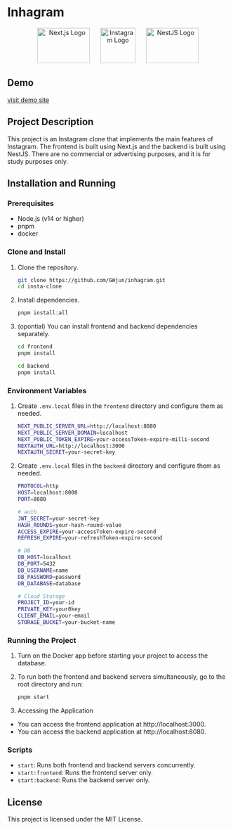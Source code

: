 # Inhagram

<p align="center">
  <img src="https://upload.wikimedia.org/wikipedia/commons/8/8e/Nextjs-logo.svg" alt="Next.js Logo" width="120" height="80">
  &nbsp;&nbsp;&nbsp;&nbsp;
  <img src="https://upload.wikimedia.org/wikipedia/commons/a/a5/Instagram_icon.png" alt="Instagram Logo" width="80" height="80" >
  &nbsp;&nbsp;&nbsp;&nbsp;
  <img src="https://nestjs.com/img/logo_text.svg" alt="NestJS Logo" width="120" height="80" >
</p>

## Demo

[visit demo site](https://inhagram.vercel.app)

## Project Description

This project is an Instagram clone that implements the main features of Instagram. The frontend is built using Next.js and the backend is built using NestJS. There are no commercial or advertising purposes, and it is for study purposes only.

## Installation and Running

### Prerequisites

- Node.js (v14 or higher)
- pnpm
- docker

### Clone and Install

1. Clone the repository.

   ```bash
   git clone https://github.com/GWjun/inhagram.git
   cd insta-clone
   ```

2. Install dependencies.

   ```bash
   pnpm install:all
   ```

3. (opontial) You can install frontend and backend dependencies separately.

   ```bash
   cd frontend
   pnpm install
   ```

   ```bash
   cd backend
   pnpm install
   ```

### Environment Variables

1. Create `.env.local` files in the `frontend` directory and configure them as needed.

   ```bash
   NEXT_PUBLIC_SERVER_URL=http://localhost:8080
   NEXT_PUBLIC_SERVER_DOMAIN=localhost
   NEXT_PUBLIC_TOKEN_EXPIRE=your-accessToken-expire-milli-second
   NEXTAUTH_URL=http://localhost:3000
   NEXTAUTH_SECRET=your-secret-key
   ```

2. Create `.env.local` files in the `backend` directory and configure them as needed.

   ```bash
   PROTOCOL=http
   HOST=localhost:8000
   PORT=8080

   # auth
   JWT_SECRET=your-secret-key
   HASH_ROUNDS=your-hash-round-value
   ACCESS_EXPIRE=your-accessToken-expire-second
   REFRESH_EXPIRE=your-refreshToken-expire-second

   # DB
   DB_HOST=localhost
   DB_PORT=5432
   DB_USERNAME=name
   DB_PASSWORD=password
   DB_DATABASE=database

   # Cloud Storage
   PROJECT_ID=your-id
   PRIVATE_KEY=your0key
   CLIENT_EMAIL=your-email
   STORAGE_BUCKET=your-bucket-name
   ```

### Running the Project

1. Turn on the Docker app before starting your project to access the database.

2. To run both the frontend and backend servers simultaneously, go to the root directory and run:
   ```bash
   pnpm start
   ```
3. Accessing the Application

- You can access the frontend application at http://localhost:3000.
- You can access the backend application at http://localhost:8080.

### Scripts

- `start`: Runs both frontend and backend servers concurrently.
- `start:frontend`: Runs the frontend server only.
- `start:backend`: Runs the backend server only.

## License

This project is licensed under the MIT License.
